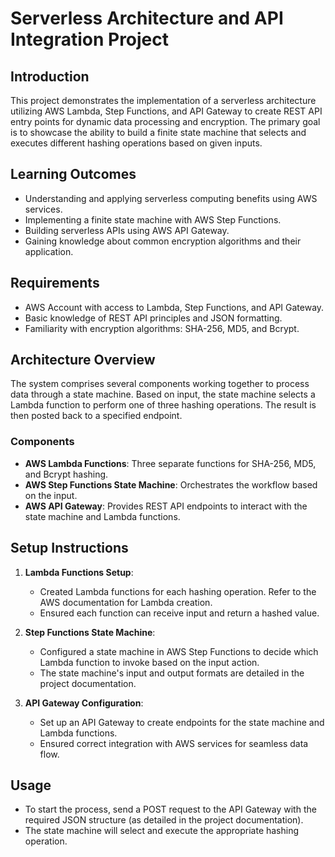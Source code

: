 # Serverless Architecture and API Integration Project

## Introduction
This project demonstrates the implementation of a serverless architecture utilizing AWS Lambda, Step Functions, and API Gateway to create REST API entry points for dynamic data processing and encryption. The primary goal is to showcase the ability to build a finite state machine that selects and executes different hashing operations based on given inputs.

## Learning Outcomes
- Understanding and applying serverless computing benefits using AWS services.
- Implementing a finite state machine with AWS Step Functions.
- Building serverless APIs using AWS API Gateway.
- Gaining knowledge about common encryption algorithms and their application.

## Requirements
- AWS Account with access to Lambda, Step Functions, and API Gateway.
- Basic knowledge of REST API principles and JSON formatting.
- Familiarity with encryption algorithms: SHA-256, MD5, and Bcrypt.

## Architecture Overview
The system comprises several components working together to process data through a state machine. Based on input, the state machine selects a Lambda function to perform one of three hashing operations. The result is then posted back to a specified endpoint.

### Components
- **AWS Lambda Functions**: Three separate functions for SHA-256, MD5, and Bcrypt hashing.
- **AWS Step Functions State Machine**: Orchestrates the workflow based on the input.
- **AWS API Gateway**: Provides REST API endpoints to interact with the state machine and Lambda functions.

## Setup Instructions
1. **Lambda Functions Setup**:
   - Created Lambda functions for each hashing operation. Refer to the AWS documentation for Lambda creation.
   - Ensured each function can receive input and return a hashed value.

2. **Step Functions State Machine**:
   - Configured a state machine in AWS Step Functions to decide which Lambda function to invoke based on the input action.
   - The state machine's input and output formats are detailed in the project documentation.

3. **API Gateway Configuration**:
   - Set up an API Gateway to create endpoints for the state machine and Lambda functions.
   - Ensured correct integration with AWS services for seamless data flow.

## Usage
- To start the process, send a POST request to the API Gateway with the required JSON structure (as detailed in the project documentation).
- The state machine will select and execute the appropriate hashing operation.
